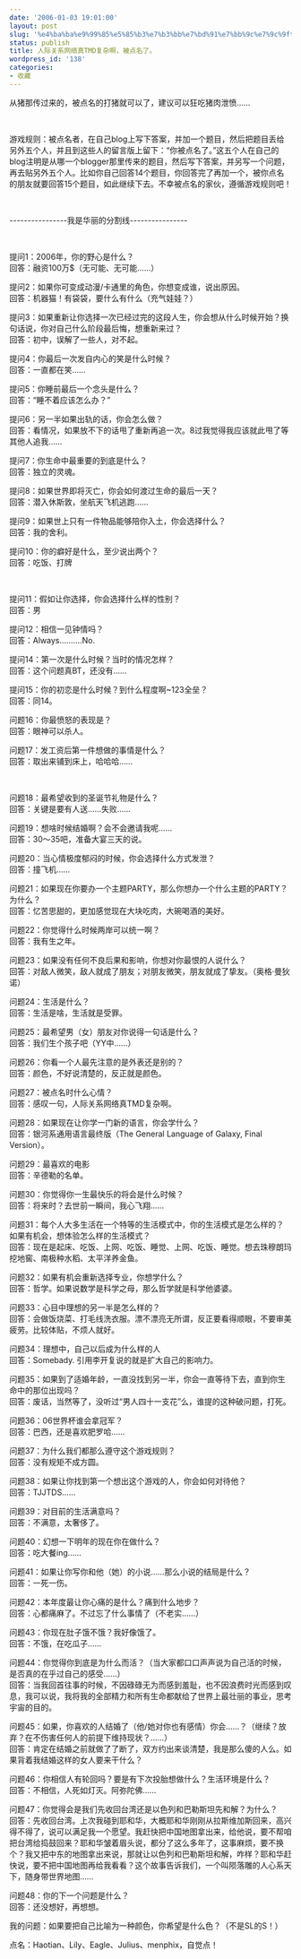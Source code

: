 ```yaml
---
date: '2006-01-03 19:01:00'
layout: post
slug: '%e4%ba%ba%e9%99%85%e5%85%b3%e7%b3%bb%e7%bd%91%e7%bb%9c%e7%9c%9ftmd%e5%a4%8d%e6%9d%82%e5%95%8a%ef%bc%8c%e8%a2%ab%e7%82%b9%e5%90%8d%e4%ba%86%e3%80%82'
status: publish
title: 人际关系网络真TMD复杂啊，被点名了。
wordpress_id: '138'
categories:
- 收藏
---
```


从猪那传过来的，被点名的打猪就可以了，建议可以狂吃猪肉泄愤……




 




游戏规则：被点名者，在自己blog上写下答案，并加一个题目，然后把题目丢给另外五个人，并且到这些人的留言版上留下：“你被点名了。”这五个人在自己的blog注明是从哪一个blogger那里传来的题目，然后写下答案，并另写一个问题，再去贴另外五个人。比如你自己回答14个题目，你回答完了再加一个，被你点名的朋友就要回答15个题目，如此继续下去。不幸被点名的家伙，遵循游戏规则吧！




 




----------------我是华丽的分割线----------------




 




提问1：2006年，你的野心是什么？  
回答：融资100万$（无可能、无可能……）




  
提问2：如果你可变成动漫/卡通里的角色，你想变成谁，说出原因。  
回答：机器猫！有袋袋，要什么有什么（充气娃娃？）




  
提问3：如果重新让你选择一次已经过完的这段人生，你会想从什么时候开始？换句话说，你对自己什么阶段最后悔，想重新来过？  
回答：初中，误解了一些人，对不起。




  
提问4：你最后一次发自内心的笑是什么时候？  
回答：一直都在笑……




  
提问5：你睡前最后一个念头是什么？  
回答：“睡不着应该怎么办？”




  
提问6：另一半如果出轨的话，你会怎么做？  
回答：看情况，如果放不下的话甩了重新再追一次。8过我觉得我应该就此甩了等其他人追我……




  
提问7：你生命中最重要的到底是什么？  
回答：独立的灵魂。




  
提问8：如果世界即将灭亡，你会如何渡过生命的最后一天？  
回答：潜入休斯敦，坐航天飞机逃跑……




  
提问9：如果世上只有一件物品能够陪你入土，你会选择什么？  
回答：我的舍利。




  
提问10：你的癖好是什么，至少说出两个？  
回答：吃饭、打牌




 




提问11：假如让你选择，你会选择什么样的性别？  
回答：男




  
提问12：相信一见钟情吗？  
回答：Always..........No.




  
提问14：第一次是什么时候？当时的情况怎样？  
回答：这个问题真BT，还没有……




  
提问15：你的初恋是什么时候？到什么程度啊~123全垒？  
回答：同14。




  
问题16：你最愤怒的表现是？  
回答：眼神可以杀人。




  
问题17：发工资后第一件想做的事情是什么？  
回答：取出来铺到床上，哈哈哈……




 




问题18：最希望收到的圣诞节礼物是什么？  
回答：关键是要有人送……失败……




  
问题19：想啥时候结婚啊？会不会邀请我呢……  
回答：30～35吧，准备大宴三天的说。




  
问题20：当心情极度郁闷的时候，你会选择什么方式发泄？  
回答：撞飞机……




  
问题21：如果现在你要办一个主题PARTY，那么你想办一个什么主题的PARTY？为什么？  
回答：忆苦思甜的，更加感觉现在大块吃肉，大碗喝酒的美好。




  
问题22：你觉得什么时候两岸可以统一啊？  
回答：我有生之年。




  
问题23：如果没有任何不良后果和影响，你想对你最恨的人说什么？  
回答：对敌人微笑，敌人就成了朋友；对朋友微笑，朋友就成了挚友。（奥格·曼狄诺）




  
问题24：生活是什么？  
回答：生活是啥，生活就是受罪。




  
问题25：最希望男（女）朋友对你说得一句话是什么？  
回答：我们生个孩子吧（YY中……）




  
问题26：你看一个人最先注意的是外表还是别的？  
回答：颜色，不好说清楚的，反正就是颜色。




  
问题27：被点名时什么心情？  
回答：感叹一句，人际关系网络真TMD复杂啊。




  
问题28：如果现在让你学一门新的语言，你会学什么？  
回答：银河系通用语言最终版（The General Language of Galaxy, Final Version）。




  
问题29：最喜欢的电影  
回答：辛德勒的名单。




  
问题30：你觉得你一生最快乐的将会是什么时候？  
回答：将来时？去世前一瞬间，我心飞翔……




  
问题31：每个人大多生活在一个特等的生活模式中，你的生活模式是怎么样的？如果有机会，想体验怎么样的生活模式？  
回答：现在是起床、吃饭、上网、吃饭、睡觉、上网、吃饭、睡觉。想去珠穆朗玛挖地窖、南极种水稻、太平洋养金鱼。




  
问题32：如果有机会重新选择专业，你想学什么？  
回答：哲学。如果说数学是科学之母，那么哲学就是科学他婆婆。




  
问题33：心目中理想的另一半是怎么样的？  
回答：会做饭烧菜、打毛线洗衣服。漂不漂亮无所谓，反正要看得顺眼，不要审美疲劳。比较体贴，不烦人就好。




  
问题34：理想中，自己以后成为什么样的人  
回答：Somebady. 引用李开复说的就是扩大自己的影响力。




  
问题35：如果到了适婚年龄，一直没找到另一半，你会一直等待下去，直到你生命中的那位出现吗？  
回答：废话，当然等了，没听过“男人四十一支花”么，谁提的这种破问题，打死。




  
问题36：06世界杯谁会拿冠军？  
回答：巴西，还是喜欢肥罗哈……




  
问题37：为什么我们都那么遵守这个游戏规则？  
回答：没有规矩不成方圆。




  
问题38：如果让你找到第一个想出这个游戏的人，你会如何对待他？  
回答：TJJTDS……




  
问题39：对目前的生活满意吗？  
回答：不满意，太奢侈了。




  
问题40：幻想一下明年的现在你在做什么？  
回答：吃大餐ing……




  
问题41：如果让你写你和他（她）的小说……那么小说的结局是什么？  
回答：一死一伤。




  
问题42：本年度最让你心痛的是什么？痛到什么地步？  
回答：心都痛麻了。不过忘了什么事情了（不老实……）




  
问题43：你现在肚子饿不饿？我好像饿了。  
回答：不饿，在吃瓜子……




  
问题44：你觉得你到底是为什么而活？（当大家都口口声声说为自己活的时候，是否真的在乎过自己的感受……）  
回答：当我回首往事的时候，不因碌碌无为而感到羞耻，也不因浪费时光而感到叹息，我可以说，我将我的全部精力和所有生命都献给了世界上最壮丽的事业，思考宇宙的目的。




  
问题45：如果，你喜欢的人结婚了（他/她对你也有感情）你会……？（继续？放弃？在不伤害任何人的前提下维持现状？……）  
回答：肯定在结婚之前就做了了断了，双方约出来谈清楚，我是那么傻的人么。如果背着我结婚这样的女人要来干什么？




  
问题46：你相信人有轮回吗？要是有下次投胎想做什么？生活环境是什么？  
回答：不相信，人死如灯灭。阿弥陀佛……




  
问题47：你觉得会是我们先收回台湾还是以色列和巴勒斯坦先和解？为什么？  
回答：先收回台湾。上次我碰到耶和华，大概耶和华刚刚从拉斯维加斯回来，高兴得不得了，说可以满足我一个愿望。我赶快把中国地图拿出来，给他说，要不帮咱把台湾给捣鼓回来？耶和华皱着眉头说，都分了这么多年了，这事麻烦，要不换个？我又把中东的地图拿出来说，那就让以色列和巴勒斯坦和解，咋样？耶和华赶快说，要不把中国地图再给我看看？这个故事告诉我们，一个叫陨落雕的人心系天下，随身带世界地图……




  
问题48：你的下一个问题是什么？  
回答：还没想好，再想想。




  
我的问题：如果要把自己比喻为一种颜色，你希望是什么色？（不是SL的S！）




  
点名：Haotian、Lily、Eagle、Julius、menphix，自觉点！
